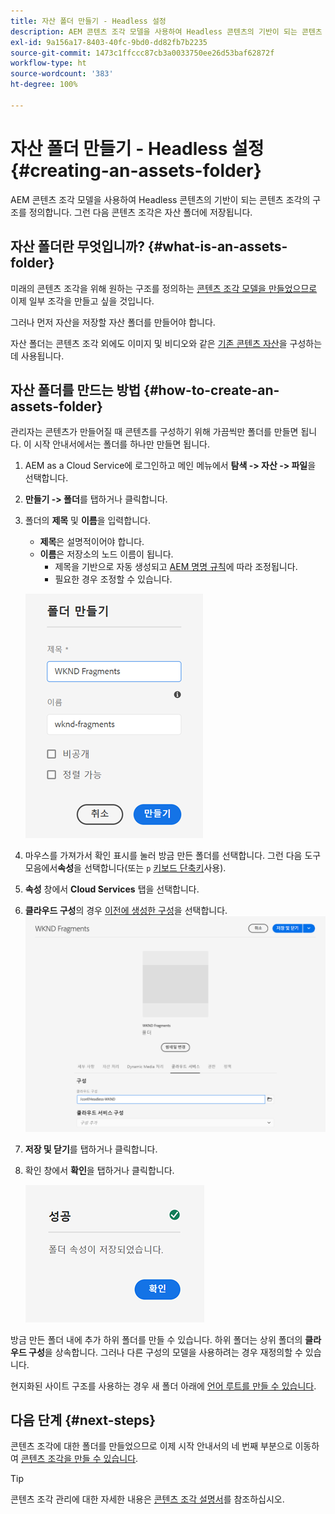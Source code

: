 ```yaml
---
title: 자산 폴더 만들기 - Headless 설정
description: AEM 콘텐츠 조각 모델을 사용하여 Headless 콘텐츠의 기반이 되는 콘텐츠 조각의 구조를 정의합니다.
exl-id: 9a156a17-8403-40fc-9bd0-dd82fb7b2235
source-git-commit: 1473c1ffccc87cb3a0033750ee26d53baf62872f
workflow-type: ht
source-wordcount: '383'
ht-degree: 100%

---
```


# 자산 폴더 만들기 - Headless 설정 {#creating-an-assets-folder}

AEM 콘텐츠 조각 모델을 사용하여 Headless 콘텐츠의 기반이 되는 콘텐츠 조각의 구조를 정의합니다. 그런 다음 콘텐츠 조각은 자산 폴더에 저장됩니다.

## 자산 폴더란 무엇입니까? {#what-is-an-assets-folder}

미래의 콘텐츠 조각을 위해 원하는 구조를 정의하는 [콘텐츠 조각 모델을 만들었으므로](create-content-model.md) 이제 일부 조각을 만들고 싶을 것입니다.

그러나 먼저 자산을 저장할 자산 폴더를 만들어야 합니다.

자산 폴더는 콘텐츠 조각 외에도 이미지 및 비디오와 같은 [기존 콘텐츠 자산](/help/assets/manage-digital-assets.md)을 구성하는 데 사용됩니다.

## 자산 폴더를 만드는 방법 {#how-to-create-an-assets-folder}

관리자는 콘텐츠가 만들어질 때 콘텐츠를 구성하기 위해 가끔씩만 폴더를 만들면 됩니다. 이 시작 안내서에서는 폴더를 하나만 만들면 됩니다.

1. AEM as a Cloud Service에 로그인하고 메인 메뉴에서 **탐색 -> 자산 -> 파일**&#x200B;을 선택합니다.
1. **만들기 -> 폴더**&#x200B;를 탭하거나 클릭합니다.
1. 폴더의 **제목** 및 **이름**&#x200B;을 입력합니다.
   * **제목**&#x200B;은 설명적이어야 합니다.
   * **이름**&#x200B;은 저장소의 노드 이름이 됩니다.
      * 제목을 기반으로 자동 생성되고 [AEM 명명 규칙](/help/implementing/developing/introduction/naming-conventions.md)에 따라 조정됩니다.
      * 필요한 경우 조정할 수 있습니다.

   ![폴더 만들기](../assets/assets-folder-create.png)
1. 마우스를 가져가서 확인 표시를 눌러 방금 만든 폴더를 선택합니다. 그런 다음 도구 모음에서&#x200B;**속성**&#x200B;을 선택합니다(또는 `p` [키보드 단축키](/help/sites-cloud/authoring/getting-started/keyboard-shortcuts.md)사용).
1. **속성** 창에서 **Cloud Services** 탭을 선택합니다.
1. **클라우드 구성**&#x200B;의 경우 [이전에 생성한 구성](create-configuration.md)을 선택합니다.
   ![자산 폴더 구성](../assets/assets-folder-configure.png)
1. **저장 및 닫기**&#x200B;를 탭하거나 클릭합니다.
1. 확인 창에서 **확인**&#x200B;을 탭하거나 클릭합니다.

   ![확인 창](../assets/assets-folder-confirmation.png)

방금 만든 폴더 내에 추가 하위 폴더를 만들 수 있습니다. 하위 폴더는 상위 폴더의 **클라우드 구성**&#x200B;을 상속합니다. 그러나 다른 구성의 모델을 사용하려는 경우 재정의할 수 있습니다.

현지화된 사이트 구조를 사용하는 경우 새 폴더 아래에 [언어 루트를 만들 수 있습니다](/help/assets/translate-assets.md).

## 다음 단계 {#next-steps}

콘텐츠 조각에 대한 폴더를 만들었으므로 이제 시작 안내서의 네 번째 부분으로 이동하여 [콘텐츠 조각을 만들 수 있습니다](create-content-fragment.md).

>[!TIP]
>
>콘텐츠 조각 관리에 대한 자세한 내용은 [콘텐츠 조각 설명서](/help/sites-cloud/administering/content-fragments/content-fragments.md)를 참조하십시오.
